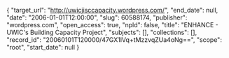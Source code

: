 {
  "target_url": "http://uwicjisccapacity.wordpress.com/", 
  "end_date": null, 
  "date": "2006-01-01T12:00:00", 
  "slug": 60588174, 
  "publisher": "wordpress.com", 
  "open_access": true, 
  "npld": false, 
  "title": "ENHANCE - UWIC's Building Capacity Project", 
  "subjects": [], 
  "collections": [], 
  "record_id": "20060101T120000/47GX1lVq+tMzzvqZUa4oNg==", 
  "scope": "root", 
  "start_date": null
}

